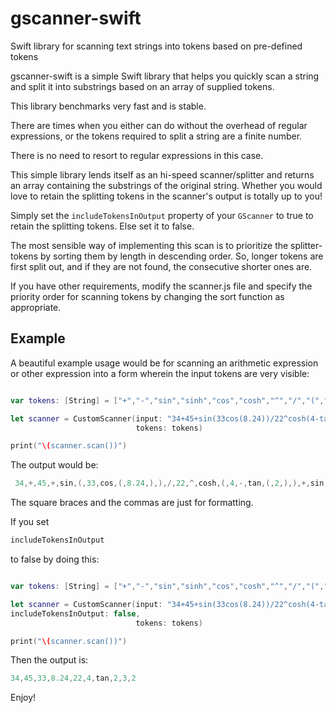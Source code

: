 # gscanner-swift
Swift library for scanning text strings into tokens based on pre-defined tokens
 

gscanner-swift is a simple Swift library that helps you quickly scan a string and split it into 
substrings based on an array of supplied tokens.
 
This library benchmarks very fast and is stable.

There are times when you either can do without the overhead of regular expressions, or the tokens required to 
split a string are a finite number.

There is no need to resort to regular expressions in this case.

This simple library lends itself as an hi-speed scanner/splitter and returns an array containing the substrings of the original
string. Whether you would love to retain the splitting tokens in the scanner's output is totally up to you! 

Simply set the ```includeTokensInOutput``` property of your ```GScanner``` to true to retain the splitting tokens.
Else set it to false.

The most sensible way of implementing this scan is to prioritize the splitter-tokens by sorting them by length in descending order.
So, longer tokens are first split out, and if they are not found, the consecutive shorter ones are.

If you have other requirements, modify the scanner.js file and specify the priority order for scanning tokens by changing
the sort function as appropriate.



 ## Example

A beautiful example usage would be for scanning an arithmetic expression or other expression into a form wherein the input tokens are very visible:

```Swift

var tokens: [String] = ["+","-","sin","sinh","cos","cosh","^","/","(",")"]

let scanner = CustomScanner(input: "34+45+sin(33cos(8.24))/22^cosh(4-tan(2))+sinsinh(3)-sinh(sin(2))", includeTokensInOutput: true,
                            tokens: tokens)

print("\(scanner.scan())")

```
	



  The output would be:
  
  
  ```Swift
   34,+,45,+,sin,(,33,cos,(,8.24,),),/,22,^,cosh,(,4,-,tan,(,2,),),+,sin,sinh,(,3,),-,sinh,(,sin,(,2,),)
   ```

The square braces and the commas are just for formatting.

If you set 
```Swift 
includeTokensInOutput
``` 
to false by doing this:

```Swift

var tokens: [String] = ["+","-","sin","sinh","cos","cosh","^","/","(",")"]

let scanner = CustomScanner(input: "34+45+sin(33cos(8.24))/22^cosh(4-tan(2))+sinsinh(3)-sinh(sin(2))", 
includeTokensInOutput: false,
                            tokens: tokens)

print("\(scanner.scan())")

```
  
  Then the output is:
  
```Swift
34,45,33,8.24,22,4,tan,2,3,2
```


Enjoy!

